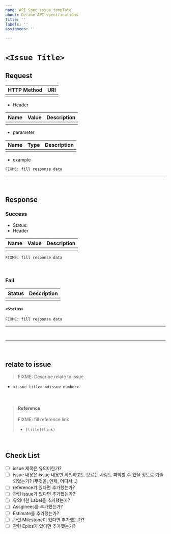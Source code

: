 ```yaml
---
name: API Spec issue template
about: Define API specifications
title: ''
labels: ''
assignees: ''

---
```


# `<Issue Title>`

## Request

| HTTP Method | URI |
|:------------|:----|
| | |

- Header

| Name | Value | Description |
|:-----|:-----|:------------|
| | | |

- parameter

| Name | Type | Description |
|:-----|:-----|:------------|
| | | |


- example
```
FIXME: fill response data
```

---

<br>

## Response

### Success
- Status: 
- Header

| Name | Value | Description |
|:-----|:-----|:------------|
| | | |

```
FIXME: fill response data
```

<br>

### Fail

| Status | Description |
|:-------|:------------|
| | |

#### `<Status>`
```
FIXME: fill response data
```

---

<br>

---

<br>

## relate to issue
> FIXME: Describe relate to issue
* `<issue title> <#issue number>`

<br>

> #### Reference
> FIXME: fill reference link
> * `[title](link)`

<br>

## Check List
- [ ] issue 제목은 유의미한가?
- [ ] issue 내용은 issue 내용만 확인하고도 모르는 사람도 파악할 수 있을 정도로 기술되었는가? (무엇을, 언제, 어디서...)
- [ ] reference가 있다면 추가했는가?
- [ ] 관련 issue가 있다면 추가했는가?
- [ ] 유의미한 Label을 추가했는가?
- [ ] Assginees를 추가했는가?
- [ ] Estimate를 추가했는가?
- [ ] 관련 Milestone이 있다면 추가했는가?
- [ ] 관련 Epics가 있다면 추가했는가?